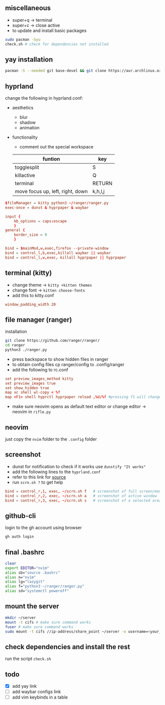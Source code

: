 ## miscellaneous
* super+q -> terminal
* super+c -> close active
* to update and install basic packages
```bash
sudo pacman -Syu 
check.sh # check for dependencies not installed
```
## yay installation
```bash
pacman -S --needed git base-devel && git clone https://aur.archlinux.org/yay.git && cd yay && makepkg -si # builds with makepkg
```
## hyprland
change the following in hyprland.conf:
* aesthetics
    * blur
    * shadow
    * animation
* functionality
    * comment out the special workspace

    |funtion|key|
    |---|---|
    |togglesplit|S|
    |killactive|Q|
    |terminal|RETURN|
    |move focus up, left, right, down|k,h,l,j|
```conf
$fileManager = kitty python3 ~/ranger/ranger.py
exec-once = dunst & hyprpaper & waybar

input {
	kb_options = caps:escape
	}
general {
    border_size = 0
    }

bind = $mainMod,w,exec,firefox --private-window 
bind = control_l,b,exec,killall waybar || waybar
bind = control_l,w,exec, killall hyprpaper || hyprpaper
```
## terminal (kitty)
* change theme -> `kitty +kitten themes`	
* change font -> `kitten choose-fonts`
* add this to kitty.conf
```conf
window_padding_width 20
```
## file manager (ranger)
installation
```bash
git clone https://github.com/ranger/ranger/
cd ranger
python3 ./ranger.py
```
* press backspace to show hidden files in ranger
* to obtain config files cp ranger/config to .config/ranger
* add the following to rc.conf
```conf
set preview_images_method kitty
set preview_images true
set show_hidden true
map xc shell wl-copy < %f
map <F1> shell hyprctl hyprpaper reload ,%d/%f #pressing f1 will change the wallpaper
```
* make sure neovim opens as default text editor or change editor -> neovim in `rifle.py`
## neovim
just copy the `nvim` folder to the `.config` folder
## screenshot
* dunst for notification to check if it works use `dunstify "It works"`
* add the following lines to the `hyprland.conf`
* refer to this link for [source](https://github.com/equk/dotfiles)
* run `scrn.sh ?` to get help
```conf
bind = control_r,1, exec, ~/scrn.sh f   # screenshot of full screen/monitor
bind = control_r,2, exec, ~/scrn.sh a   # screenshot of active window
bind = control_r,3, exec, ~/scrn.sh s   # screenshot of a selected area
```
## github-cli
login to the gh account using browser
```bash
gh auth login
```
## final .bashrc
```bash
clear
export EDITOR="nvim"
alias sb="source .bashrc"
alias n="nvim"
alias lg="lazygit"
alias f="python3 ~/ranger/ranger.py"
alias sd="systemctl poweroff"
```
## mount the server
```bash
mkdir ~/server
mount -t cifs # make sure command works
fuser # make sure command works
sudo mount -t cifs //ip-address/share_point ~/server -o username=<your_username>,password=<your_password>
```
## check dependencies and install the rest
run the script `check.sh`
## todo
- [x] add yay link
- [ ] add waybar configs link
- [ ] add vim keybinds in a table
